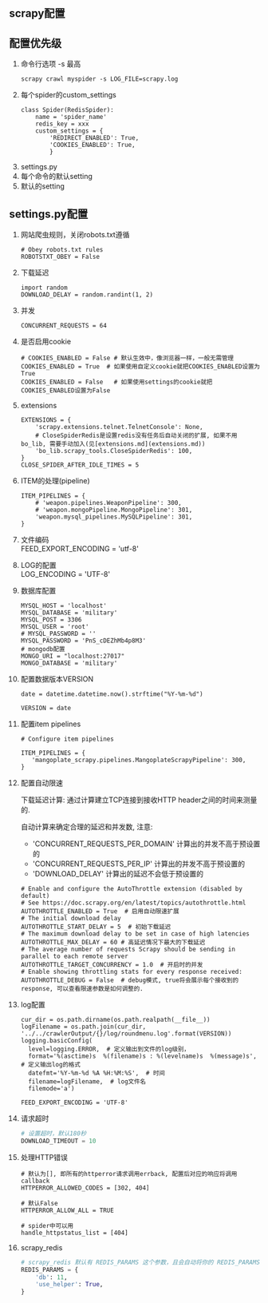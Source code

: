 ## scrapy配置

## 配置优先级
1. 命令行选项 -s 最高
    ```
    scrapy crawl myspider -s LOG_FILE=scrapy.log
    ```
2. 每个spider的custom_settings
    ```
    class Spider(RedisSpider):
        name = 'spider_name'
        redis_key = xxx
        custom_settings = {
            'REDIRECT_ENABLED': True,
            'COOKIES_ENABLED': True,
            }
    ```
3. settings.py
4. 每个命令的默认setting
5. 默认的setting


## settings.py配置
1. 网站爬虫规则，关闭robots.txt遵循
    ```
    # Obey robots.txt rules
    ROBOTSTXT_OBEY = False
    ```

2. 下载延迟
    ```
    import random  
    DOWNLOAD_DELAY = random.randint(1, 2)
    ```

3. 并发
    ```
    CONCURRENT_REQUESTS = 64

    ```

4. 是否启用cookie  
    ```
    # COOKIES_ENABLED = False # 默认生效中，像浏览器一样，一般无需管理  
    COOKIES_ENABLED = True  # 如果使用自定义cookie就把COOKIES_ENABLED设置为True  
    COOKIES_ENABLED = False   # 如果使用settings的cookie就把COOKIES_ENABLED设置为False  
    ```

5. extensions  
    ```
    EXTENSIONS = {
        'scrapy.extensions.telnet.TelnetConsole': None,
        # CloseSpiderRedis是设置redis没有任务后自动关闭的扩展, 如果不用bo_lib, 需要手动加入(见[extensions.md](extensions.md))
        'bo_lib.scrapy_tools.CloseSpiderRedis': 100,
    }
    CLOSE_SPIDER_AFTER_IDLE_TIMES = 5  
    ```

6. ITEM的处理(pipeline)
    ```  
    ITEM_PIPELINES = {
    	# 'weapon.pipelines.WeaponPipeline': 300,
    	# 'weapon.mongoPipeline.MongoPipeline': 301,
    	'weapon.mysql_pipelines.MySQLPipeline': 301,
	}
    ```

5. 文件编码  
    FEED_EXPORT_ENCODING = 'utf-8'

6. LOG的配置  
    LOG_ENCODING = 'UTF-8'
    
7. 数据库配置  
	```
    MYSQL_HOST = 'localhost'  
	MYSQL_DATABASE = 'military'  
	MYSQL_POST = 3306  
	MYSQL_USER = 'root'  
	# MYSQL_PASSWORD = ''  
	MYSQL_PASSWORD = 'PnS_cDEZhMb4p8M3'  
	# mongodb配置  
	MONGO_URI = "localhost:27017"  
	MONGO_DATABASE = 'military'  
	```
	
8. 配置数据版本VERSION
    ```
    date = datetime.datetime.now().strftime("%Y-%m-%d")
    
    VERSION = date
    ```

9. 配置item pipelines
    ```
    # Configure item pipelines
    
    ITEM_PIPELINES = {
       'mangoplate_scrapy.pipelines.MangoplateScrapyPipeline': 300,
    }
    ```

10. 配置自动限速

    下载延迟计算: 通过计算建立TCP连接到接收HTTP header之间的时间来测量的.
    
    自动计算来确定合理的延迟和并发数, 注意: 
    - 'CONCURRENT_REQUESTS_PER_DOMAIN' 计算出的并发不高于预设置的
    - 'CONCURRENT_REQUESTS_PER_IP' 计算出的并发不高于预设置的
    - 'DOWNLOAD_DELAY' 计算出的延迟不会低于预设置的
    
    ```
    # Enable and configure the AutoThrottle extension (disabled by default)
    # See https://doc.scrapy.org/en/latest/topics/autothrottle.html
    AUTOTHROTTLE_ENABLED = True  # 启用自动限速扩展
    # The initial download delay
    AUTOTHROTTLE_START_DELAY = 5  # 初始下载延迟
    # The maximum download delay to be set in case of high latencies
    AUTOTHROTTLE_MAX_DELAY = 60 # 高延迟情况下最大的下载延迟
    # The average number of requests Scrapy should be sending in parallel to each remote server
    AUTOTHROTTLE_TARGET_CONCURRENCY = 1.0  # 开启时的并发
    # Enable showing throttling stats for every response received:
    AUTOTHROTTLE_DEBUG = False  # debug模式, true将会展示每个接收到的response, 可以查看限速参数是如何调整的.
    ```

11. log配置
    ```
    cur_dir = os.path.dirname(os.path.realpath(__file__))
    logFilename = os.path.join(cur_dir, '../../crawlerOutput/{}/log/roundmenu.log'.format(VERSION))
    logging.basicConfig(
      level=logging.ERROR,  # 定义输出到文件的log级别，
      format='%(asctime)s  %(filename)s : %(levelname)s  %(message)s',  # 定义输出log的格式
      datefmt='%Y-%m-%d %A %H:%M:%S',  # 时间
      filename=logFilename,  # log文件名
      filemode='a')
    
    FEED_EXPORT_ENCODING = 'UTF-8'
    ```
12. 请求超时
    ```python
    # 设置超时，默认180秒
    DOWNLOAD_TIMEOUT = 10
    ```
13. 处理HTTP错误
    ```
    # 默认为[], 即所有的httperror请求调用errback, 配置后对应的响应将调用callback
    HTTPERROR_ALLOWED_CODES = [302, 404]

    # 默认False
    HTTPERROR_ALLOW_ALL = TRUE

    # spider中可以用
    handle_httpstatus_list = [404]
    ```

14. scrapy_redis
    ```python
    # scrapy_redis 默认有 REDIS_PARAMS 这个参数，且会自动将你的 REDIS_PARAMS 用你的指定的值更新。所以我们可以这样写
    REDIS_PARAMS = {
        'db': 11,
        'use_helper': True,
    }
    ```

